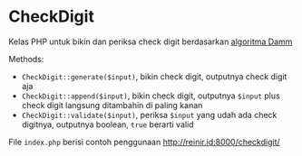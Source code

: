 # CheckDigit
Kelas PHP untuk bikin dan periksa check digit berdasarkan [algoritma Damm](https://en.wikipedia.org/wiki/Damm_algorithm)

Methods:
- `CheckDigit::generate($input)`, bikin check digit, outputnya check digit aja
- `CheckDigit::append($input)`, bikin check digit, outputnya `$input` plus check digit langsung ditambahin di paling kanan
- `CheckDigit::validate($input)`, periksa `$input` yang udah ada check digitnya, outputnya boolean, `true` berarti valid

File `index.php` berisi contoh penggunaan <http://reinir.id:8000/checkdigit/>
